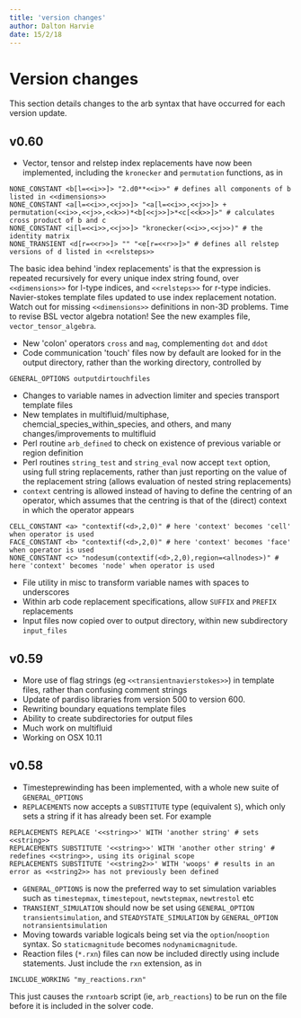 ```yaml
---
title: 'version changes'
author: Dalton Harvie
date: 15/2/18
---
```


# Version changes

This section details changes to the arb syntax that have occurred for each version update.

## v0.60

* Vector, tensor and relstep index replacements have now been implemented, including the `kronecker` and `permutation` functions, as in
```arb
NONE_CONSTANT <b[l=<<i>>]> "2.d0**<<i>>" # defines all components of b listed in <<dimensions>>
NONE_CONSTANT <a[l=<<i>>,<<j>>]> "<a[l=<<i>>,<<j>>]> + permutation(<<i>>,<<j>>,<<k>>)*<b[<<j>>]>*<c[<<k>>]>" # calculates cross product of b and c
NONE_CONSTANT <i[l=<<i>>,<<j>>]> "kronecker(<<i>>,<<j>>)" # the identity matrix
NONE_TRANSIENT <d[r=<<r>>]> "" "<e[r=<<r>>]>" # defines all relstep versions of d listed in <<relsteps>>
```
The basic idea behind 'index replacements' is that the expression is repeated recursively for every unique index string found, over `<<dimensions>>` for l-type indices, and `<<relsteps>>` for r-type indicies.  Navier-stokes template files updated to use index replacement notation.  Watch out for missing `<<dimensions>>` definitions in non-3D problems.  Time to revise BSL vector algebra notation!  See the new examples file, `vector_tensor_algebra`.
* New 'colon' operators `cross` and `mag`, complementing `dot` and `ddot`
* Code communication 'touch' files now by default are looked for in the output directory, rather than the working directory, controlled by
```arb
GENERAL_OPTIONS outputdirtouchfiles
```
* Changes to variable names in advection limiter and species transport template files
* New templates in multifluid/multiphase, chemcial_species_within_species, and others, and many changes/improvements to multifluid
* Perl routine `arb_defined` to check on existence of previous variable or region definition
* Perl routines `string_test` and `string_eval` now accept `text` option, using full string replacements, rather than just reporting on the value of the replacement string (allows evaluation of nested string replacements)
* `context` centring is allowed instead of having to define the centring of an operator, which assumes that the centring is that of the (direct) context in which the operator appears
```arb
CELL_CONSTANT <a> "contextif(<d>,2,0)" # here 'context' becomes 'cell' when operator is used
FACE_CONSTANT <b> "contextif(<d>,2,0)" # here 'context' becomes 'face' when operator is used
NONE_CONSTANT <c> "nodesum(contextif(<d>,2,0),region=<allnodes>)" # here 'context' becomes 'node' when operator is used
```
* File utility in misc to transform variable names with spaces to underscores
* Within arb code replacement specifications, allow `SUFFIX` and `PREFIX` replacements
* Input files now copied over to output directory, within new subdirectory `input_files`

## v0.59

* More use of flag strings (eg `<<transientnavierstokes>>`) in template files, rather than confusing comment strings
* Update of pardiso libraries from version 500 to version 600.
* Rewriting boundary equations template files
* Ability to create subdirectories for output files
* Much work on multifluid
* Working on OSX 10.11

## v0.58

* Timesteprewinding has been implemented, with a whole new suite of `GENERAL_OPTIONS`
* `REPLACEMENTS` now accepts a `SUBSTITUTE` type (equivalent `S`), which only sets a string if it has already been set.  For example
```arb
REPLACEMENTS REPLACE '<<string>>' WITH 'another string' # sets <<string>>
REPLACEMENTS SUBSTITUTE '<<string>>' WITH 'another other string' # redefines <<string>>, using its original scope
REPLACEMENTS SUBSTITUTE '<<string2>>' WITH 'woops' # results in an error as <<string2>> has not previously been defined
```
* `GENERAL_OPTIONS` is now the preferred way to set simulation variables such as `timestepmax`, `timestepout`, `newtstepmax`, `newtrestol` etc
* `TRANSIENT_SIMULATION` should now be set using `GENERAL_OPTION transientsimulation`, and `STEADYSTATE_SIMULATION` by `GENERAL_OPTION notransientsimulation`
* Moving towards variable logicals being set via the `option`/`nooption` syntax.  So `staticmagnitude` becomes `nodynamicmagnitude`.
* Reaction files (`*.rxn`) files can now be included directly using include statements.  Just include the `rxn` extension, as in
```arb
INCLUDE_WORKING "my_reactions.rxn"
```
This just causes the `rxntoarb` script (ie, `arb_reactions`) to be run on the file before it is included in the solver code.

